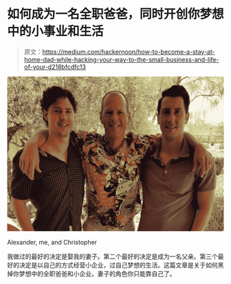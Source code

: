 # 如何成为一名全职爸爸，同时开创你梦想中的小事业和生活

> 原文：<https://medium.com/hackernoon/how-to-become-a-stay-at-home-dad-while-hacking-your-way-to-the-small-business-and-life-of-your-d218bfcdfc13>

![](img/6e20618c7b2cb4bf9ba3032b2d808a5d.png)

Alexander, me, and Christopher

我做过的最好的决定是娶我的妻子。第二个最好的决定是成为一名父亲。第三个最好的决定是以自己的方式经营小企业，过自己梦想的生活。这篇文章是关于如何黑掉你梦想中的全职爸爸和小企业。妻子的角色你只能靠自己了。
